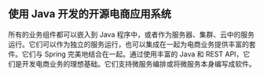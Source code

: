 ## 使用 Java 开发的开源电商应用系统

所有的业务组件都可以嵌入到 Java 程序中，或者作为服务器、集群、云中的服务运行。它们可以作为独立的服务运行，也可以集成在一起为电商业务提供丰富的套件。它们与 Spring 完美地结合在一起。通过使用丰富的 Java 和 REST API，它们是开发电商业务的理想基础。它们支持微服务编排或将微服务本身编写成软件。